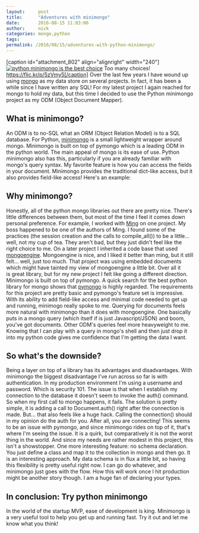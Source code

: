 ```yaml
---
layout:     post
title:      "Adventures with minimongo"
date:       2016-08-15 11:03:06
author:     nick
categories: mongo,python
tags:  
permalink: /2016/08/15/adventures-with-python-minimongo/
---
```

[caption id="attachment_802" align="alignright" width="240"][![python minimongo is the best choice](https://ironboundsoftware.com/blog-imgs/uploads/2016/08/3009281516_cbdb542932_m.jpg)](https://ironboundsoftware.com/blog-imgs/uploads/2016/08/3009281516_cbdb542932_m.jpg) Too many choices! https://flic.kr/p/5zVmy5[/caption] Over the last few years I have wound up using [mongo](https://www.mongodb.com/) as my data store on several projects. In fact, it has been a while since I have written any SQL! For my latest project I again reached for mongo to hold my data, but this time I decided to use the Python minimongo project as my ODM (Object Document Mapper). 

## What is minimongo?

An ODM is to no-SQL what an ORM (Object Relation Model) is to a SQL database. For Python, [minimongo](https://github.com/slacy/minimongo) is a small lightweight wrapper around mongo. Minimongo is built on top of pymongo which is a leading ODM in the python world. The main appeal of mongo is its ease of use. Python minimongo also has this, particularly if you are already familiar with mongo's query syntax. My favorite feature is how you can access the fields in your document. Minimongo provides the traditional dict-like access, but it also provides field-like access! Here's an example: 

## Why minimongo?

Honestly, all of the python mongo libraries out there are pretty nice. There's little differences between them, but most of the time I feel it comes down personal preference. For example, I worked with [Ming](http://ming.readthedocs.io/en/latest/) on one project. My boss happened to be one of the authors of Ming. I found some of the practices (the session creation and the calls to compile_all()) to be a little... well, not my cup of tea. They aren't bad, but they just didn't feel like the right choice to me. On a later project I inherited a code base that used [mongoengine](http://docs.mongoengine.org/tutorial.html). Mongoengine is nice, and I liked it better than ming, but it still felt... well, just too much. That project was using embedded documents which might have tainted my view of mongoengine a little bit. Over all it is great library, but for my new project I felt like going a different direction. Minimongo is built on top of pymongo. A quick search for the best python library for mongo shows that [pymongo](http://api.mongodb.com/python/current/) is highly regarded. The requirements for this project are pretty basic and pymongo's feature set is impressive. With its ability to add field-like access and minimal code needed to get up and running, minimogo really spoke to me. Querying for documents feels more natural with minimongo than it does with mongoengine. One basically puts in a mongo query (which itself if is just Javascript/JSON) and boom, you've got documents. Other ODM's queries feel more heavyweight to me. Knowing that I can play with a query in mongo's shell and then just drop it into my python code gives me confidence that I'm getting the data I want. 

## So what's the downside?

Being a layer on top of a library has its advantages and disadvantages. With minimongo the biggest disadvantage I've run across so far is with authentication. In my production environment I'm using a username and password. Which is security 101. The issue is that when I establish my connection to the database it doesn't seem to invoke the auth() command. So when my first call to mongo happens, it fails. The solution is pretty simple, it is adding a call to Document.auth() right after the connection is made. But... that also feels like a huge hack. Calling the connection() should in my opinion do the auth for you. After all, you are connecting! This seems to be an issue with pymongo, and since minimongo rides on top of it, that's where I'm seeing the issue. It is a quirk, but comparatively it is not the worst thing in the world. And since my needs are rather modest in this project, this isn't a showstopper. One more interesting feature: no schema declaration. You just define a class and map it to the collection in mongo and then go. It is an interesting approach. My data schema is in flux a little bit, so having this flexibility is pretty useful right now. I can go do whatever, and minimongo just goes with the flow. How this will work once I hit production might be another story though. I am a huge fan of declaring your types. 

## In conclusion: Try python minimongo

In the world of the startup MVP, ease of development is king. Minimongo is a very useful tool to help you get up and running fast. Try it out and let me know what you think!
